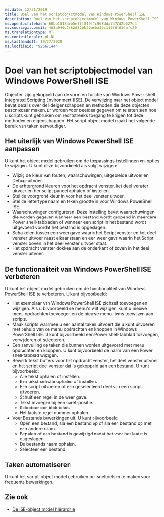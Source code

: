```yaml
---
ms.date: 12/31/2019
title: Doel van het scriptobjectmodel van Windows PowerShell ISE
description: Doel van het scriptobjectmodel van Windows PowerShell ISE
ms.openlocfilehash: 60bb15184eb5e7ff819f7c968dda7477d2b627d4
ms.sourcegitcommit: 488a940c7c828820b36a6ba56c119f64614afc29
ms.translationtype: MT
ms.contentlocale: nl-NL
ms.lasthandoff: 10/27/2020
ms.locfileid: "92667144"
---
```

# <a name="purpose-of-the-windows-powershell-ise-scripting-object-model"></a>Doel van het scriptobjectmodel van Windows PowerShell ISE

Objecten zijn gekoppeld aan de vorm en functie van Windows Power shell Integrated Scripting Environment (ISE). De verwijzing naar het object model bevat details over de lideigenschappen en methoden die deze objecten beschikbaar maken. Er worden voor beelden gegeven om te laten zien hoe u scripts kunt gebruiken om rechtstreeks toegang te krijgen tot deze methoden en eigenschappen. Het script object model maakt het volgende bereik van taken eenvoudiger.

## <a name="customizing-the-appearance-of-windows-powershell-ise"></a>Het uiterlijk van Windows PowerShell ISE aanpassen

U kunt het object model gebruiken om de toepassings instellingen en-opties te wijzigen. U kunt deze bijvoorbeeld als volgt wijzigen:

- Wijzig de kleur van fouten, waarschuwingen, uitgebreide uitvoer en Debug-uitvoer.
- De achtergrond kleuren voor het opdracht venster, het deel venster uitvoer en het script paneel ophalen of instellen.
- Stel de voorgrond kleur in voor het deel venster uitvoer.
- Stel de lettertype naam en teken grootte in voor Windows PowerShell ISE.
- Waarschuwingen configureren. Deze instelling bevat waarschuwingen die worden gegeven wanneer een bestand wordt geopend in meerdere Power shell-tabbladen of wanneer een script in het bestand wordt uitgevoerd voordat het bestand is opgeslagen.
- Scha kelen tussen een weer gave waarin het Script venster en het deel venster uitvoer naast elkaar staan en een weer gave waarin het Script venster boven in het deel venster uitvoer staat.
- Het opdracht venster dokken aan de onderkant of boven in het deel venster uitvoer.

## <a name="enhancing-the-functionality-of-windows-powershell-ise"></a>De functionaliteit van Windows PowerShell ISE verbeteren

U kunt het object model gebruiken om de functionaliteit van Windows PowerShell ISE te verbeteren. U kunt bijvoorbeeld:

- Het exemplaar van Windows PowerShell ISE zichzelf toevoegen en wijzigen. Als u bijvoorbeeld de menu's wilt wijzigen, kunt u nieuwe menu opdrachten toevoegen en de nieuwe menu-items toewijzen aan scripts.
- Maak scripts waarmee u een aantal taken uitvoert die u kunt uitvoeren met behulp van de menu opdrachten en knoppen in Windows PowerShell ISE. U kunt bijvoorbeeld een Power shell-tabblad toevoegen, verwijderen of selecteren.
- Een aanvulling op taken die kunnen worden uitgevoerd met menu opdrachten en knoppen. U kunt bijvoorbeeld de naam van een Power shell-tabblad wijzigen.
- Bewerk tekst buffers voor het opdracht venster, het deel venster uitvoer en het script deel venster dat is gekoppeld aan een bestand. U kunt bijvoorbeeld:
  - Alle tekst ophalen of instellen.
  - Een tekst selectie ophalen of instellen.
  - Een script uitvoeren of een geselecteerd deel van een script uitvoeren.
  - Schuif een regel in de weer gave.
  - Tekst invoegen bij een caret-positie.
  - Selecteer een blok tekst.
  - Het laatste regel nummer ophalen.
- Voer Bestands bewerkingen uit. U kunt bijvoorbeeld:
  - Open een bestand, sla een bestand op of sla een bestand op met een andere naam.
  - Bepalen of een bestand is gewijzigd nadat het voor het laatst is opgeslagen.
  - De bestands naam ophalen.
  - Selecteer een bestand.

## <a name="automating-tasks"></a>Taken automatiseren

U kunt het script-object model gebruiken om sneltoetsen te maken voor frequente bewerkingen.

## <a name="see-also"></a>Zie ook

- [De ISE-object model hiërarchie](The-ISE-Object-Model-Hierarchy.md)
